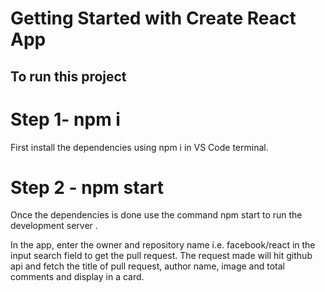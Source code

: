 # Getting Started with Create React App

## To run this project
# Step 1- npm i
First install the dependencies using npm i in VS Code terminal.

# Step 2 - npm start
Once the dependencies is done use the command npm start to run the development server .

In the app, enter the owner and repository name i.e. facebook/react in the input search field to get the pull request.
The request made will hit github api and fetch the title of pull request, author name, image and total comments and display in a card.


